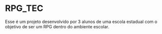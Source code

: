 # RPG_TEC
Esse é um projeto desenvolvido por 3 alunos de uma escola estadual com o objetivo de ser um RPG dentro do ambiente escolar.
